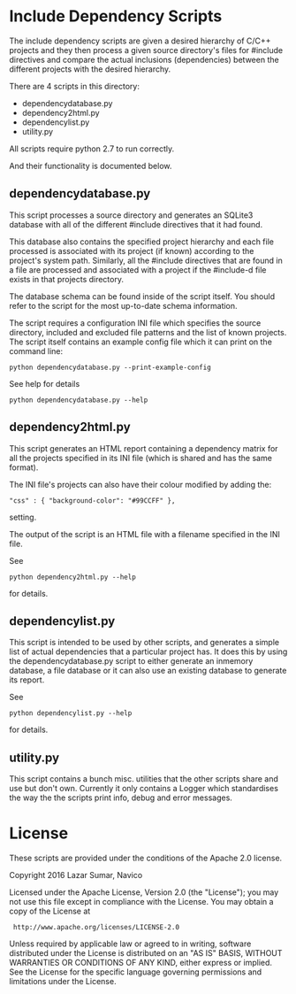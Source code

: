 Include Dependency Scripts
==========================

The include dependency scripts are given a desired hierarchy of C/C++ projects
and they then process a given source directory's files for #include directives
and compare the actual inclusions (dependencies) between the different projects
with the desired hierarchy.

There are 4 scripts in this directory:
  * dependencydatabase.py
  * dependency2html.py
  * dependencylist.py
  * utility.py

All scripts require python 2.7 to run correctly.

And their functionality is documented below.


dependencydatabase.py
---------------------

This script processes a source directory and generates an SQLite3 database with
all of the different #include directives that it had found.

This database also contains the specified project hierarchy and each file
processed is associated with its project (if known) according to the project's
system path. Similarly, all the #include directives that are found in a file
are processed and associated with a project if the #include-d file exists in
that projects directory.

The database schema can be found inside of the script itself. You should refer
to the script for the most up-to-date schema information.

The script requires a configuration INI file which specifies the source
directory, included and excluded file patterns and the list of known projects.
The script itself contains an example config file which it can print on the
command line:

    python dependencydatabase.py --print-example-config

See help for details

    python dependencydatabase.py --help


dependency2html.py
------------------

This script generates an HTML report containing a dependency matrix for all the
projects specified in its INI file (which is shared and has the same format).

The INI file's projects can also have their colour modified by adding the:

    "css" : { "background-color": "#99CCFF" },

setting.

The output of the script is an HTML file with a filename specified in the INI
file.

See

    python dependency2html.py --help

for details.

dependencylist.py
-----------------

This script is intended to be used by other scripts, and generates a simple
list of actual dependencies that a particular project has. It does this by
using the dependencydatabase.py script to either generate an inmemory database,
a file database or it can also use an existing database to generate its report.

See

    python dependencylist.py --help

for details.


utility.py
----------

This script contains a bunch misc. utilities that the other scripts share and
use but don't own.  Currently it only contains a Logger which standardises the
way the the scripts print info, debug and error messages.

License
=======

These scripts are provided under the conditions of the Apache 2.0 license.

Copyright 2016 Lazar Sumar, Navico

   Licensed under the Apache License, Version 2.0 (the "License");
   you may not use this file except in compliance with the License.
   You may obtain a copy of the License at

     http://www.apache.org/licenses/LICENSE-2.0

   Unless required by applicable law or agreed to in writing, software
   distributed under the License is distributed on an "AS IS" BASIS,
   WITHOUT WARRANTIES OR CONDITIONS OF ANY KIND, either express or implied.
   See the License for the specific language governing permissions and
   limitations under the License.

